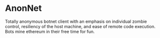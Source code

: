 # AnonNet
Totally anonymous botnet client with an emphasis on individual zombie control, resiliency of the host machine, and ease of remote code execution. Bots mine ethereum in their free time for fun.

